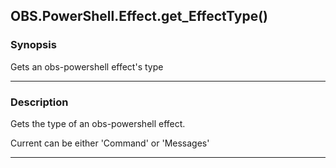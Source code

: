 OBS.PowerShell.Effect.get_EffectType()
--------------------------------------

### Synopsis
Gets an obs-powershell effect's type

---

### Description

Gets the type of an obs-powershell effect.

Current can be either 'Command' or 'Messages'

---
